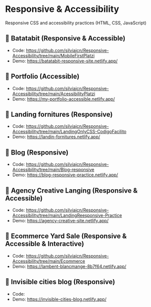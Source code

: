 # Responsive & Accessibility

Responsive CSS and accessibility practices (HTML, CSS, JavaScript)

## 📂 Batatabit (Responsive & Accessible)

- Code: https://github.com/silviajcn/Responsive-Accessibility/tree/main/MobileFirstPlatzi
- Demo: https://batatabit-responsive-site.netlify.app/

## 📂 Portfolio (Accessible) 

- Code: https://github.com/silviajcn/Responsive-Accessibility/tree/main/AcessibilityPlatzi
- Demo:  https://my-portfolio-accessible.netlify.app/

## 📂 Landing fornitures (Responsive)

- Code: https://github.com/silviajcn/Responsive-Accessibility/tree/main/LandingOnlyCSS-CodigoFacilito
- Demo: https://landin-fornitures.netlify.app/

## 📂 Blog (Responsive)

- Code: https://github.com/silviajcn/Responsive-Accessibility/tree/main/Blog-responsive
- Demo: https://blog-responsive-practice.netlify.app/

## 📂 Agency Creative Langing (Responsive & Accessible)

- Code: https://github.com/silviajcn/Responsive-Accessibility/tree/main/LandingReesponsive-Practice
- Demo: https://agency-creative-site.netlify.app/

## 📂 Ecommerce Yard Sale (Responsive & Accessible & Interactive)

- Code: https://github.com/silviajcn/Responsive-Accessibility/tree/main/Ecommerce
- Demo: https://lambent-blancmange-8b7f64.netlify.app/

## 📂 Invisible cities blog (Responsive)
- Code:
- Demo: https://invisible-cities-blog.netlify.app/